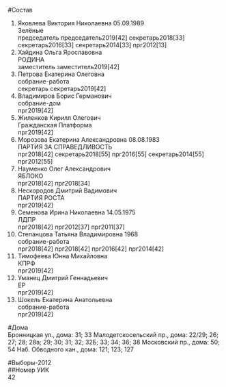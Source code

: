 #Состав  
1. Яковлева Виктория Николаевна 05.09.1989  
    Зелёные  
    председатель председатель2019[42] секретарь2018[33] секретарь2016[33] секретарь2014[33] прг2012[13]  
2. Хайдина Ольга Ярославовна  
    РОДИНА  
    заместитель заместитель2019[42]  
3. Петрова Екатерина Олеговна  
    собрание-работа  
    секретарь секретарь2019[42]  
4. Владимиров Борис Германович  
    собрание-дом  
    прг2019[42]  
5. Жиленков Кирилл Олегович  
    Гражданская Платформа  
    прг2019[42]  
6. Морозова Екатерина Александровна 08.08.1983  
    ПАРТИЯ ЗА СПРАВЕДЛИВОСТЬ  
    прг2018[42] секретарь2018[55] прг2016[55] секретарь2014[55] прг2012[55]  
7. Науменко Олег Александрович  
    ЯБЛОКО  
    прг2018[42] прг2018[34]  
8. Нескородов Дмитрий Вадимович  
    ПАРТИЯ РОСТА  
    прг2019[42]  
9. Семенова Ирина Николаевна 14.05.1975  
    ЛДПР  
    прг2018[42] прг2012[37] прг2011[37]  
10. Степанцова Татьяна Владимировна 1968  
    собрание-работа  
    прг2018[42] прг2018[42] прг2016[42] прг2014[42]  
11. Тимофеева Юнна Михайловна  
    КПРФ  
    прг2019[42]  
12. Уманец Дмитрий Геннадьевич  
    ЕР  
    прг2019[42]  
13. Шокель Екатерина Анатольевна  
    собрание-работа  
    прг2019[42]  
  
#Дома  
Бронницкая ул., дома: 31; 33 Малодетскосельский пр., дома: 22/29; 26; 27; 28; 28а; 29; 30; 31; 32; 32Б; 33; 34; 36; 38 Московский пр., дома: 50; 54 Наб. Обводного кан., дома: 121; 123; 127  
  
#Выборы-2012  
##Номер УИК  
42  
